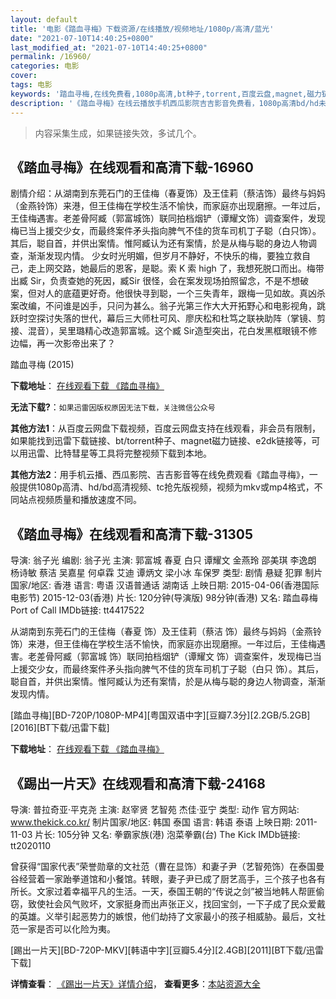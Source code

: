 ```yaml
---
layout: default
title: '电影《踏血寻梅》下载资源/在线播放/视频地址/1080p/高清/蓝光'
date: "2021-07-10T14:40:25+0800"
last_modified_at: "2021-07-10T14:40:25+0800"
permalink: /16960/
categories: 电影
cover:
tags: 电影
keywords: '踏血寻梅,在线免费看,1080p高清,bt种子,torrent,百度云盘,magnet,磁力链,迅雷下载资源'
description: '《踏血寻梅》在线云播放手机西瓜影院吉吉影音免费看，1080p高清bd/hd未删减完整版和tc抢先枪版，mkv/mp4格式，附带bt/torrent种子、magnet/磁力链、百度云盘、网盘资源迅雷下载链接'
---
```


>内容采集生成，如果链接失效，多试几个。


## 《踏血寻梅》在线观看和高清下载-16960

剧情介绍：从湖南到东莞石门的王佳梅（春夏饰）及王佳莉（蔡洁饰）最终与妈妈（金燕铃饰）来港，但王佳梅在学校生活不愉快，而家庭亦出现磨擦。一年过后，王佳梅遇害。老差骨阿臧（郭富城饰）联同拍档烟铲（谭耀文饰）调查案件，发现梅已当上援交少女，而最终案件矛头指向脾气不佳的货车司机丁子聪（白只饰）。其后，聪自首，并供出案情。惟阿臧认为还有案情，於是从梅与聪的身边人物调查，渐渐发现内情。   少女时光明媚，但岁月不静好，不快乐的梅，要独立救自己，走上网交路，她最后的恩客，是聪。索 K 索 high 了，我想死脱口而出。梅带出臧 Sir，负责查她的死因，臧Sir 很怪，会在案发现场拍照留念，不是不想破案，但对人的底蕴更好奇。他很快寻到聪，一个三失青年，跟梅一见如故。真凶杀案改编，不问谁是凶手，只问为甚么。翁子光第三作大大开拓野心和电影视角，跳跃时空探讨失落的世代，幕后三大师杜可风、廖庆松和杜笃之联袂助阵（掌镜、剪接、混音），吴里璐精心改造郭富城。这个臧 Sir造型突出，花白发黑框眼镜不修边幅，再一次影帝出来了？


踏血寻梅 (2015)

**下载地址**： [在线观看下载 《踏血寻梅》](https://www.btbtdy.me/btdy/dy3234.html) 


**无法下载?**：`如果迅雷因版权原因无法下载，关注微信公众号 `

**其他方法1**：从百度云网盘下载视频，百度云网盘支持在线观看，非会员有限制，如果能找到迅雷下载链接、bt/torrent种子、magnet磁力链接、e2dk链接等，可以用迅雷、比特彗星等工具将完整视频下载到本地。

**其他方法2**：用手机云播、西瓜影院、吉吉影音等在线免费观看《踏血寻梅》，一般提供1080p高清、hd/bd高清视频、tc抢先版视频，视频为mkv或mp4格式，不同站点视频质量和播放速度不同。


## 《踏血寻梅》在线观看和高清下载-31305

导演: 翁子光 编剧: 翁子光 主演: 郭富城 春夏 白只 谭耀文 金燕玲 邵美琪 李逸朗 杨诗敏 蔡洁 吴嘉星 何卓霖 艾迪 谭炳文 梁小冰 车保罗 类型: 剧情 悬疑 犯罪 制片国家/地区: 香港 语言: 粤语 汉语普通话 湖南话 上映日期: 2015-04-06(香港国际电影节) 2015-12-03(香港) 片长: 120分钟(导演版) 98分钟(香港) 又名: 踏血尋梅 Port of Call IMDb链接: tt4417522

从湖南到东莞石门的王佳梅（春夏 饰）及王佳莉（蔡洁 饰）最终与妈妈（金燕铃 饰）来港，但王佳梅在学校生活不愉快，而家庭亦出现磨擦。一年过后，王佳梅遇害。老差骨阿臧（郭富城 饰）联同拍档烟铲（谭耀文 饰）调查案件，发现梅已当上援交少女，而最终案件矛头指向脾气不佳的货车司机丁子聪（白只 饰）。其后，聪自首，并供出案情。惟阿臧认为还有案情，於是从梅与聪的身边人物调查，渐渐发现内情。


[踏血寻梅][BD-720P/1080P-MP4][粤国双语中字][豆瓣7.3分][2.2GB/5.2GB][2016][BT下载/迅雷下载]

**下载地址**： [在线观看下载 《踏血寻梅》](https://www.btdx8.com/torrent/port_of_call_2015.html) 


## 《踢出一片天》在线观看和高清下载-24168

导演: 普拉奇亚·平克尧 主演: 赵宰贤 艺智苑 杰佳·亚宁 类型: 动作 官方网站: www.thekick.co.kr/ 制片国家/地区: 韩国 泰国 语言: 韩语 泰语 上映日期: 2011-11-03 片长: 105分钟 又名: 拳霸家族(港) 泡菜拳霸(台) The Kick IMDb链接: tt2020110

曾获得“国家代表”荣誉勋章的文社范（曹在显饰）和妻子尹（艺智苑饰）在泰国曼谷经营着一家跆拳道馆和小餐馆。转眼，妻子尹已成了厨艺高手，三个孩子也各有所长。文家过着幸福平凡的生活。一天，泰国王朝的“传说之剑”被当地韩人帮匪偷窃，致使社会风气败坏，文家挺身而出声张正义，找回宝剑，一下子成了民众爱戴的英雄。义举引起恶势力的嫉恨，他们劫持了文家最小的孩子相威胁。最后，文社范一家是否可以化险为夷。


[踢出一片天][BD-720P-MKV][韩语中字][豆瓣5.4分][2.4GB][2011][BT下载/迅雷下载]

**详情查看**： [《踢出一片天》详情介绍](/movie/24168/)， **查看更多**：[本站资源大全](/movie/t/all/)

